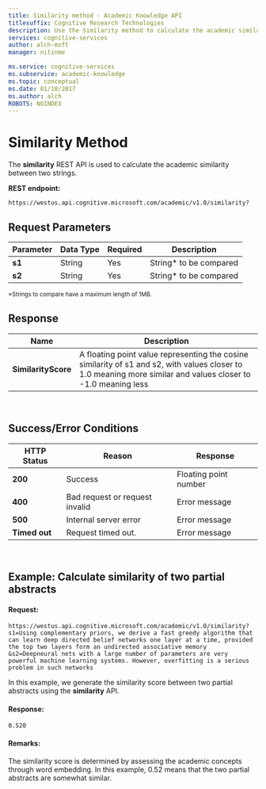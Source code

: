 ```yaml
---
title: Similarity method - Academic Knowledge API
titlesuffix: Cognitive Research Technologies
description: Use the Similarity method to calculate the academic similarity of two strings.
services: cognitive-services
author: alch-msft
manager: nitinme

ms.service: cognitive-services
ms.subservice: academic-knowledge
ms.topic: conceptual
ms.date: 01/18/2017
ms.author: alch
ROBOTS: NOINDEX
---
```


# Similarity Method

The **similarity** REST API is used to calculate the academic similarity between two strings. 
<br>

**REST endpoint:**
```
https://westus.api.cognitive.microsoft.com/academic/v1.0/similarity?
```

## Request Parameters

Parameter        |Data Type      |Required | Description
----------|----------|----------|------------
**s1**        |String   |Yes  |String* to be compared
**s2**        |String   |Yes  |String* to be compared

<sub>
*Strings to compare have a maximum length of 1MB.
</sub>
<br>

## Response

Name | Description
--------|---------
**SimilarityScore**        |A floating point value representing the cosine similarity of s1 and s2, with values closer to 1.0 meaning more similar and values closer to -1.0 meaning less

<br>

## Success/Error Conditions

HTTP Status | Reason | Response
-----------|----------|--------
**200**         |Success | Floating point number
**400**         | Bad request or request invalid | Error message      
**500**         |Internal server error | Error message
**Timed out**     | Request timed out.  | Error message

<br>

## Example: Calculate similarity of two partial abstracts
#### Request:
```
https://westus.api.cognitive.microsoft.com/academic/v1.0/similarity?s1=Using complementary priors, we derive a fast greedy algorithm that can learn deep directed belief networks one layer at a time, provided the top two layers form an undirected associative memory
&s2=Deepneural nets with a large number of parameters are very powerful machine learning systems. However, overfitting is a serious problem in such networks
```
In this example, we generate the similarity score between two partial abstracts using the **similarity** API.
#### Response:
```
0.520
```
#### Remarks:
The similarity score is determined by assessing the academic concepts through word embedding. In this example, 0.52 means that the two partial abstracts are somewhat similar.
<br>
